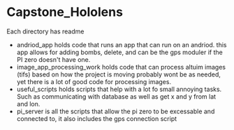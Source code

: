 # Capstone_Hololens
Each directory has readme  
* andriod_app holds code that runs an app that can run on an andriod. this app allows for adding bombs, delete, and can be the gps moduler if the PI zero doesn't have one.  
* image_app_processing_work holds code that can process altuim images (tifs) based on how the project is moving probably wont be as needed, yet there is a lot of good code for processing images.  
* useful_scripts holds scripts that help with a lot fo small annoying tasks. Such as communicating with database as well as get x and y from lat and lon.  
* pi_server is all the scripts that allow the pi zero to be excessable and connected to, it also includes the gps connection script

